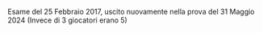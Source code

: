 Esame del 25 Febbraio 2017, uscito nuovamente nella prova del 31 Maggio 2024 (Invece di 3 giocatori erano 5)
